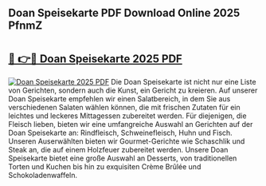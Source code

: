 ## Doan Speisekarte PDF Download Online 2025 PfnmZ

# <h2><a href="http://gc7azf.nevu.top/?p=Doan+Speisekarte">🔗 👉🔴 Doan Speisekarte 2025 PDF</a></h2>

[![Doan Speisekarte 2025 PDF](https://i.imgur.com/dBaPXMq.png)](http://gc7azf.nevu.top/?p=Doan+Speisekarte)
Die Doan Speisekarte ist nicht nur eine Liste von Gerichten, sondern auch die Kunst, ein Gericht zu kreieren. Auf unserer Doan Speisekarte empfehlen wir einen Salatbereich, in dem Sie aus verschiedenen Salaten wählen können, die mit frischen Zutaten für ein leichtes und leckeres Mittagessen zubereitet werden. Für diejenigen, die Fleisch lieben, bieten wir eine umfangreiche Auswahl an Gerichten auf der Doan Speisekarte an: Rindfleisch, Schweinefleisch, Huhn und Fisch. Unseren Auserwählten bieten wir Gourmet-Gerichte wie Schaschlik und Steak an, die auf einem Holzfeuer zubereitet werden. Unsere Doan Speisekarte bietet eine große Auswahl an Desserts, von traditionellen Torten und Kuchen bis hin zu exquisiten Crème Brûlée und Schokoladenwaffeln.
